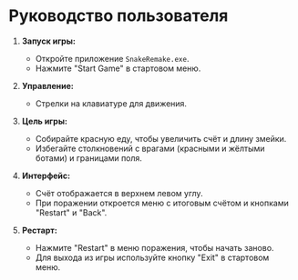 ﻿# Руководство пользователя

1. **Запуск игры:**
   - Откройте приложение `SnakeRemake.exe`.
   - Нажмите "Start Game" в стартовом меню.

2. **Управление:**
   - Стрелки на клавиатуре для движения.

3. **Цель игры:**
   - Собирайте красную еду, чтобы увеличить счёт и длину змейки.
   - Избегайте столкновений с врагами (красными и жёлтыми ботами) и границами поля.

4. **Интерфейс:**
   - Счёт отображается в верхнем левом углу.
   - При поражении откроется меню с итоговым счётом и кнопками "Restart" и "Back".

5. **Рестарт:**
   - Нажмите "Restart" в меню поражения, чтобы начать заново.
   - Для выхода из игры используйте кнопку "Exit" в стартовом меню.
